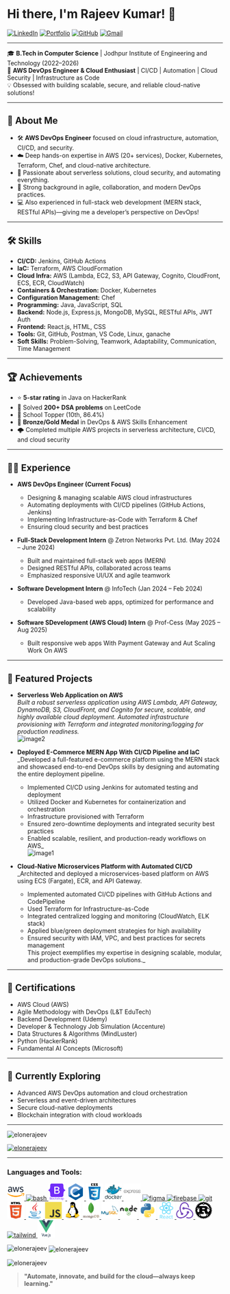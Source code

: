 # Hi there, I'm Rajeev Kumar! 👋

[![LinkedIn](https://img.shields.io/badge/LinkedIn-rajeev--kumar--2209b1243-blue?logo=linkedin)](https://linkedin.com/in/rajeev-kumar-2209b1243)
[![Portfolio](https://img.shields.io/badge/Portfolio-rajeevxportfolio.netlify.app-9cf?logo=internet-explorer)](https://rajeevxportfolio.netlify.app/)
[![GitHub](https://img.shields.io/badge/GitHub-elonerajeev-181717?logo=github)](https://github.com/elonerajeev)
[![Gmail](https://img.shields.io/badge/Email-rajeevkumarx12@gmail.com-D14836?logo=gmail&logoColor=white)](mailto:rajeevkumarx12@gmail.com)

---

🎓 **B.Tech in Computer Science** | Jodhpur Institute of Engineering and Technology (2022–2026)  
🌟 **AWS DevOps Engineer & Cloud Enthusiast** | CI/CD | Automation | Cloud Security | Infrastructure as Code  
💡 Obsessed with building scalable, secure, and reliable cloud-native solutions!

---

## 🚀 About Me

- 🛠️ **AWS DevOps Engineer** focused on cloud infrastructure, automation, CI/CD, and security.
- ☁️ Deep hands-on expertise in AWS (20+ services), Docker, Kubernetes, Terraform, Chef, and cloud-native architecture.
- 🔐 Passionate about serverless solutions, cloud security, and automating everything.
- 🔄 Strong background in agile, collaboration, and modern DevOps practices.
- 💻 Also experienced in full-stack web development (MERN stack, RESTful APIs)—giving me a developer’s perspective on DevOps!

---

## 🛠️ Skills

- **CI/CD:** Jenkins, GitHub Actions
- **IaC:** Terraform, AWS CloudFormation
- **Cloud Infra:** AWS (Lambda, EC2, S3, API Gateway, Cognito, CloudFront, ECS, ECR, CloudWatch)
- **Containers & Orchestration:** Docker, Kubernetes
- **Configuration Management:** Chef
- **Programming:** Java, JavaScript, SQL
- **Backend:** Node.js, Express.js, MongoDB, MySQL, RESTful APIs, JWT Auth
- **Frontend:** React.js, HTML, CSS
- **Tools:** Git, GitHub, Postman, VS Code, Linux, ganache
- **Soft Skills:** Problem-Solving, Teamwork, Adaptability, Communication, Time Management

---

## 🏆 Achievements

- ⭐ **5-star rating** in Java on HackerRank
- 🏅 Solved **200+ DSA problems** on LeetCode
- 🥇 School Topper (10th, 86.4%)
- 🥈 **Bronze/Gold Medal** in DevOps & AWS Skills Enhancement
- 🌩️ Completed multiple AWS projects in serverless architecture, CI/CD, and cloud security

---

## 🧑‍💻 Experience

- **AWS DevOps Engineer (Current Focus)**

  - Designing & managing scalable AWS cloud infrastructures
  - Automating deployments with CI/CD pipelines (GitHub Actions, Jenkins)
  - Implementing Infrastructure-as-Code with Terraform & Chef
  - Ensuring cloud security and best practices

- **Full-Stack Development Intern** @ Zetron Networks Pvt. Ltd. (May 2024 – June 2024)

  - Built and maintained full-stack web apps (MERN)
  - Designed RESTful APIs, collaborated across teams
  - Emphasized responsive UI/UX and agile teamwork

- **Software Development Intern** @ InfoTech (Jan 2024 – Feb 2024)

  - Developed Java-based web apps, optimized for performance and scalability

- **Software SDevelopment (AWS Cloud) Intern** @ Prof-Cess (May 2025 – Aug 2025)
  - Built responsive web apps With Payment Gateway and Aut Scaling Work On AWS

---

## 🌟 Featured Projects

- **Serverless Web Application on AWS**  
  _Built a robust serverless application using AWS Lambda, API Gateway, DynamoDB, S3, CloudFront, and Cognito for secure, scalable, and highly available cloud deployment. Automated infrastructure provisioning with Terraform and integrated monitoring/logging for production readiness._  
  ![image2](image2)

- **Deployed E-Commerce MERN App With CI/CD Pipeline and IaC**  
  \_Developed a full-featured e-commerce platform using the MERN stack and showcased end-to-end DevOps skills by designing and automating the entire deployment pipeline.

  - Implemented CI/CD using Jenkins for automated testing and deployment
  - Utilized Docker and Kubernetes for containerization and orchestration
  - Infrastructure provisioned with Terraform
  - Ensured zero-downtime deployments and integrated security best practices
  - Enabled scalable, resilient, and production-ready workflows on AWS\_  
    ![image1](image1)

- **Cloud-Native Microservices Platform with Automated CI/CD**  
  \_Architected and deployed a microservices-based platform on AWS using ECS (Fargate), ECR, and API Gateway.
  - Implemented automated CI/CD pipelines with GitHub Actions and CodePipeline
  - Used Terraform for Infrastructure-as-Code
  - Integrated centralized logging and monitoring (CloudWatch, ELK stack)
  - Applied blue/green deployment strategies for high availability
  - Ensured security with IAM, VPC, and best practices for secrets management  
    This project exemplifies my expertise in designing scalable, modular, and production-grade DevOps solutions.\_

---

## 📜 Certifications

- AWS Cloud (AWS)
- Agile Methodology with DevOps (L&T EduTech)
- Backend Development (Udemy)
- Developer & Technology Job Simulation (Accenture)
- Data Structures & Algorithms (MindLuster)
- Python (HackerRank)
- Fundamental AI Concepts (Microsoft)

---

## 🌱 Currently Exploring

- Advanced AWS DevOps automation and cloud orchestration
- Serverless and event-driven architectures
- Secure cloud-native deployments
- Blockchain integration with cloud workloads

---

<p align="left"> <img src="https://komarev.com/ghpvc/?username=elonerajeev&label=Profile%20views&color=0e75b6&style=flat" alt="elonerajeev" /> </p>

<p align="left"> <a href="https://github.com/ryo-ma/github-profile-trophy"><img src="https://github-profile-trophy.vercel.app/?username=elonerajeev" alt="elonerajeev" /></a> </p>

---

<h3 align="left">Languages and Tools:</h3>
<p align="left"> <a href="https://aws.amazon.com" target="_blank" rel="noreferrer"> <img src="https://raw.githubusercontent.com/devicons/devicon/master/icons/amazonwebservices/amazonwebservices-original-wordmark.svg" alt="aws" width="40" height="40"/> </a> 
<a href="https://www.gnu.org/software/bash/" target="_blank" rel="noreferrer"> <img src="https://www.vectorlogo.zone/logos/gnu_bash/gnu_bash-icon.svg" alt="bash" width="40" height="40"/> </a> 
<a href="https://getbootstrap.com" target="_blank" rel="noreferrer"> <img src="https://raw.githubusercontent.com/devicons/devicon/master/icons/bootstrap/bootstrap-plain-wordmark.svg" alt="bootstrap" width="40" height="40"/> </a> 
<a href="https://www.cprogramming.com/" target="_blank" rel="noreferrer"> <img src="https://raw.githubusercontent.com/devicons/devicon/master/icons/c/c-original.svg" alt="c" width="40" height="40"/> </a>
<a href="https://www.w3schools.com/css/" target="_blank" rel="noreferrer"> <img src="https://raw.githubusercontent.com/devicons/devicon/master/icons/css3/css3-original-wordmark.svg" alt="css3" width="40" height="40"/> </a> <a href="https://www.docker.com/" target="_blank" rel="noreferrer"> <img src="https://raw.githubusercontent.com/devicons/devicon/master/icons/docker/docker-original-wordmark.svg" alt="docker" width="40" height="40"/> </a> 
<a href="https://expressjs.com" target="_blank" rel="noreferrer"> <img src="https://raw.githubusercontent.com/devicons/devicon/master/icons/express/express-original-wordmark.svg" alt="express" width="40" height="40"/> </a> 
<a href="https://www.figma.com/" target="_blank" rel="noreferrer"> <img src="https://www.vectorlogo.zone/logos/figma/figma-icon.svg" alt="figma" width="40" height="40"/> </a>
<a href="https://firebase.google.com/" target="_blank" rel="noreferrer"> <img src="https://www.vectorlogo.zone/logos/firebase/firebase-icon.svg" alt="firebase" width="40" height="40"/> </a> 
<a href="https://git-scm.com/" target="_blank" rel="noreferrer"> <img src="https://www.vectorlogo.zone/logos/git-scm/git-scm-icon.svg" alt="git" width="40" height="40"/> </a> 
<a href="https://www.w3.org/html/" target="_blank" rel="noreferrer"> <img src="https://raw.githubusercontent.com/devicons/devicon/master/icons/html5/html5-original-wordmark.svg" alt="html5" width="40" height="40"/> </a> 
<a href="https://www.java.com" target="_blank" rel="noreferrer"> <img src="https://raw.githubusercontent.com/devicons/devicon/master/icons/java/java-original.svg" alt="java" width="40" height="40"/> </a> 
<a href="https://developer.mozilla.org/en-US/docs/Web/JavaScript" target="_blank" rel="noreferrer"> <img src="https://raw.githubusercontent.com/devicons/devicon/master/icons/javascript/javascript-original.svg" alt="javascript" width="40" height="40"/> </a> 
<a href="https://www.linux.org/" target="_blank" rel="noreferrer"> <img src="https://raw.githubusercontent.com/devicons/devicon/master/icons/linux/linux-original.svg" alt="linux" width="40" height="40"/> </a> 
<a href="https://www.mongodb.com/" target="_blank" rel="noreferrer"> <img src="https://raw.githubusercontent.com/devicons/devicon/master/icons/mongodb/mongodb-original-wordmark.svg" alt="mongodb" width="40" height="40"/> </a> 
<a href="https://www.mysql.com/" target="_blank" rel="noreferrer"> <img src="https://raw.githubusercontent.com/devicons/devicon/master/icons/mysql/mysql-original-wordmark.svg" alt="mysql" width="40" height="40"/> </a> 
<a href="https://nodejs.org" target="_blank" rel="noreferrer"> <img src="https://raw.githubusercontent.com/devicons/devicon/master/icons/nodejs/nodejs-original-wordmark.svg" alt="nodejs" width="40" height="40"/> </a> 
<a href="https://www.python.org" target="_blank" rel="noreferrer"> <img src="https://raw.githubusercontent.com/devicons/devicon/master/icons/python/python-original.svg" alt="python" width="40" height="40"/> </a> 
<a href="https://reactjs.org/" target="_blank" rel="noreferrer"> <img src="https://raw.githubusercontent.com/devicons/devicon/master/icons/react/react-original-wordmark.svg" alt="react" width="40" height="40"/> </a> 
<a href="https://redux.js.org" target="_blank" rel="noreferrer"> <img src="https://raw.githubusercontent.com/devicons/devicon/master/icons/redux/redux-original.svg" alt="redux" width="40" height="40"/> </a> 
<a href="https://www.rust-lang.org" target="_blank" rel="noreferrer"> <img src="https://raw.githubusercontent.com/devicons/devicon/master/icons/rust/rust-plain.svg" alt="rust" width="40" height="40"/> </a> 
<a href="https://tailwindcss.com/" target="_blank" rel="noreferrer"> <img src="https://www.vectorlogo.zone/logos/tailwindcss/tailwindcss-icon.svg" alt="tailwind" width="40" height="40"/> </a> 
<a href="https://vuejs.org/" target="_blank" rel="noreferrer"> <img src="https://raw.githubusercontent.com/devicons/devicon/master/icons/vuejs/vuejs-original-wordmark.svg" alt="vuejs" width="40" height="40"/> </a> </p>

<p><img align="left" src="https://github-readme-stats.vercel.app/api/top-langs?username=elonerajeev&show_icons=true&locale=en&layout=compact" alt="elonerajeev" /></p>

<p>&nbsp;<img align="center" src="https://github-readme-stats.vercel.app/api?username=elonerajeev&show_icons=true&locale=en" alt="elonerajeev" /></p>

<p><img align="center" src="https://github-readme-streak-stats.herokuapp.com/?user=elonerajeev&" alt="elonerajeev" /></p>

> **"Automate, innovate, and build for the cloud—always keep learning."**
